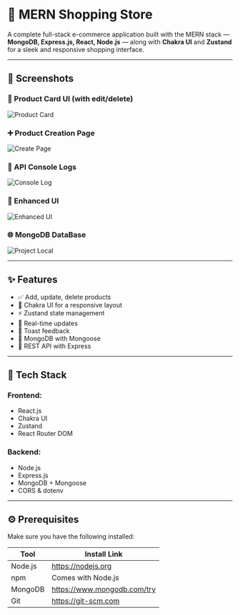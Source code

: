 # 🛒 MERN Shopping Store

A complete full-stack e-commerce application built with the MERN stack — **MongoDB, Express.js, React, Node.js** — along with **Chakra UI** and **Zustand** for a sleek and responsive shopping interface.

---

## 📸 Screenshots

### 🧾 Product Card UI (with edit/delete)
![Product Card](https://github.com/user-attachments/assets/468ea714-ba0d-42d3-aea8-9579fc97dcc3)

### ➕ Product Creation Page
![Create Page](https://github.com/user-attachments/assets/3d31ef70-869d-4787-8b04-605c058f9a16)

### 🧪 API Console Logs
![Console Log](https://github.com/user-attachments/assets/748983dc-abf7-4050-a52c-3709acab10a6)

### 🧰 Enhanced UI
![Enhanced UI](https://github.com/user-attachments/assets/8074460e-202d-43c3-8617-cf49fb1f1d5d)

### 🌐 MongoDB DataBase 
![Project Local](https://github.com/user-attachments/assets/45287ede-a705-4bc5-a67c-70ad51552cbb)

---

## ✨ Features

- ✅ Add, update, delete products
- 🌈 Chakra UI for a responsive layout
- ⚡ Zustand state management
- 🔄 Real-time updates
- 🧪 Toast feedback
- 📡 MongoDB with Mongoose
- 🔗 REST API with Express

---

## 🧰 Tech Stack

### Frontend:
- React.js
- Chakra UI
- Zustand
- React Router DOM

### Backend:
- Node.js
- Express.js
- MongoDB + Mongoose
- CORS & dotenv

---

## ⚙️ Prerequisites

Make sure you have the following installed:

| Tool       | Install Link                      |
|------------|-----------------------------------|
| Node.js    | https://nodejs.org                |
| npm        | Comes with Node.js                |
| MongoDB    | https://www.mongodb.com/try       |
| Git        | https://git-scm.com               |



